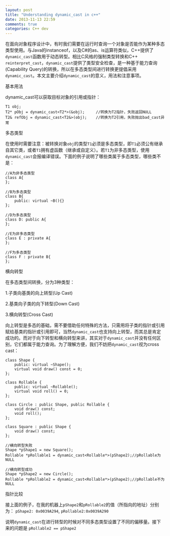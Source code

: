 ```yaml
---
layout: post
title: "Understanding dynamic_cast in c++"
date: 2013-11-13 22:59
comments: true
categories: C++ dev
---
```

在面向对象程序设计中，有时我们需要在运行时查询一个对象是否能作为某种多态类型使用。与Java的instanceof，以及C#的as、is运算符类似，C++提供了`dynamic_cast`函数用于动态转型。相比C风格的强制类型转换和C++ `reinterpret_cast`，`dynamic_cast`提供了类型安全检查，是一种基于能力查询(Capability Query)的转换，所以在多态类型间进行转换更提倡采用`dynamic_cast`。本文主要介绍`dynamic_cast`的意义，用法和注意事项。
<!--more--> 
基本用法

dynamic_cast可以获取目标对象的引用或指针：

	T1 obj;
	T2* pObj = dynamic_cast<T2*>(&obj);		//转换为T2指针，失败返回NULL
	T2& refObj = dynamic_cast<T2&>(obj);	//转换为T2引用，失败抛出bad_cast异常

 

多态类型

在使用时需要注意：被转换对象`obj`的类型`T1`必须是多态类型，即`T1`必须公有继承自其它类，或者`T1`拥有虚函数（继承或自定义）。若`T1`为非多态类型，使用`dynamic_cast`会报编译错误。下面的例子说明了哪些类属于多态类型，哪些类不是：

	//A为非多态类型 
	class A{
	};

	//B为多态类型
	class B{ 
    	public: virtual ~B(){}
	};

	//D为多态类型
	class D: public A{
	};

	//E为非多态类型
	class E : private A{
	};

	//F为多态类型
	class F : private B{
	};

 

横向转型

在多态类型间转换，分为3种类型：

1.子类向基类的向上转型(Up Cast)

2.基类向子类的向下转型(Down Cast)

3.横向转型(Cross Cast)

向上转型是多态的基础，需不要借助任何特殊的方法，只需用将子类的指针或引用赋给基类的指针或引用即可，当然`dynamic_cast`也支持向上转型，而其总是肯定成功的。而对于向下转型和横向转型来讲，其实对于`dynamic_cast`并没有任何区别，它们都属于能力查询。为了理解方便，我们不妨把`dynamic_cast`视为cross cast：



	class Shape {
    	public: virtual ~Shape();
    	virtual void draw() const = 0;
	};

	class Rollable {
    	public: virtual ~Rollable();
    	virtual void roll() = 0;
	};

	class Circle : public Shape, public Rollable {
    	void draw() const;
    	void roll();
	};

	class Square : public Shape {
    	void draw() const;
	};

	//横向转型失败
	Shape *pShape1 = new Square();
	Rollable *pRollable1 = dynamic_cast<Rollable*>(pShape2);//pRollable为NULL

	//横向转型成功
	Shape *pShape2 = new Circle();
	Rollable *pRollable2 = dynamic_cast<Rollable*>(pShape2);//pRollable不为NULL

指针比较

接上面的例子，在我的机器上`pShape2`和`pRollable2`的值（所指向的地址）分别为：
`pShape2: 0x0039A294`, `pRollable2:0x0039A290`

说明`dynamic_cast`在进行转型的时候对不同多态类型设置了不同的偏移量。接下来的问题是
`pRollable2 == pShape2`